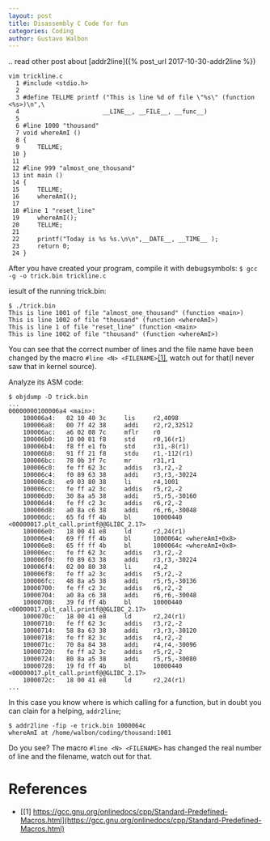 ```yaml
---
layout: post
title: Disassembly C Code for fun
categories: Coding
author: Gustavo Walbon
---
```


.. read other post about [addr2line]({% post_url 2017-10-30-addr2line %})

```
vim trickline.c
  1 #include <stdio.h>
  2 
  3 #define TELLME printf ("This is line %d of file \"%s\" (function <%s>)\n",\
  4                       __LINE__, __FILE__, __func__)
  5 
  6 #line 1000 "thousand"
  7 void whereAmI ()
  8 {
  9     TELLME;
 10 }
 11 
 12 #line 999 "almost_one_thousand"
 13 int main ()
 14 {
 15     TELLME;
 16     whereAmI();
 17 
 18 #line 1 "reset_line"
 19     whereAmI();
 20     TELLME;
 21 
 22     printf("Today is %s %s.\n\n",__DATE__, __TIME__ );
 23     return 0;
 24 }
```
After you have created your program, compile it with debugsymbols:
`$ gcc -g -o trick.bin trickline.c`

iesult of the running trick.bin:
```
$ ./trick.bin
This is line 1001 of file "almost_one_thousand" (function <main>)
This is line 1002 of file "thousand" (function <whereAmI>)
This is line 1 of file "reset_line" (function <main>
This is line 1002 of file "thousand" (function <whereAmI>)
```
You can see that the correct number of lines and the file name have been changed by the macro
`#line <N> <FILENAME>`[[1]](https://gcc.gnu.org/onlinedocs/cpp/Standard-Predefined-Macros.html),
 watch out for that(I never saw that in kernel source).


Analyze its ASM code:
```
$ objdump -D trick.bin
...
00000000100006a4 <main>:
    100006a4:   02 10 40 3c     lis     r2,4098
    100006a8:   00 7f 42 38     addi    r2,r2,32512
    100006ac:   a6 02 08 7c     mflr    r0
    100006b0:   10 00 01 f8     std     r0,16(r1)
    100006b4:   f8 ff e1 fb     std     r31,-8(r1)
    100006b8:   91 ff 21 f8     stdu    r1,-112(r1)
    100006bc:   78 0b 3f 7c     mr      r31,r1
    100006c0:   fe ff 62 3c     addis   r3,r2,-2
    100006c4:   f0 89 63 38     addi    r3,r3,-30224
    100006c8:   e9 03 80 38     li      r4,1001
    100006cc:   fe ff a2 3c     addis   r5,r2,-2
    100006d0:   30 8a a5 38     addi    r5,r5,-30160
    100006d4:   fe ff c2 3c     addis   r6,r2,-2
    100006d8:   a0 8a c6 38     addi    r6,r6,-30048
    100006dc:   65 fd ff 4b     bl      10000440
<00000017.plt_call.printf@@GLIBC_2.17>
    100006e0:   18 00 41 e8     ld      r2,24(r1)
    100006e4:   69 ff ff 4b     bl      1000064c <whereAmI+0x8>
    100006e8:   65 ff ff 4b     bl      1000064c <whereAmI+0x8>
    100006ec:   fe ff 62 3c     addis   r3,r2,-2
    100006f0:   f0 89 63 38     addi    r3,r3,-30224
    100006f4:   02 00 80 38     li      r4,2
    100006f8:   fe ff a2 3c     addis   r5,r2,-2
    100006fc:   48 8a a5 38     addi    r5,r5,-30136
    10000700:   fe ff c2 3c     addis   r6,r2,-2
    10000704:   a0 8a c6 38     addi    r6,r6,-30048
    10000708:   39 fd ff 4b     bl      10000440
<00000017.plt_call.printf@@GLIBC_2.17>
    1000070c:   18 00 41 e8     ld      r2,24(r1)
    10000710:   fe ff 62 3c     addis   r3,r2,-2
    10000714:   58 8a 63 38     addi    r3,r3,-30120
    10000718:   fe ff 82 3c     addis   r4,r2,-2
    1000071c:   70 8a 84 38     addi    r4,r4,-30096
    10000720:   fe ff a2 3c     addis   r5,r2,-2
    10000724:   80 8a a5 38     addi    r5,r5,-30080
    10000728:   19 fd ff 4b     bl      10000440
<00000017.plt_call.printf@@GLIBC_2.17>
    1000072c:   18 00 41 e8     ld      r2,24(r1)
...

```

In this case you know where is which calling for a function, but in doubt you
can clain for a helping, `addr2line`;
```
$ addr2line -fip -e trick.bin 1000064c
whereAmI at /home/walbon/coding/thousand:1001
```
Do you see? The macro `#line <N> <FILENAME>` has changed the real number of
line and the filename, watch out for that.

# References
- [[1] https://gcc.gnu.org/onlinedocs/cpp/Standard-Predefined-Macros.html](https://gcc.gnu.org/onlinedocs/cpp/Standard-Predefined-Macros.html)

